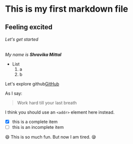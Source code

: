 # This is my first markdown file
## Feeling excited
###### Let's get started

_My name is **Shravika Mittal**_

* List
  1. a
  2. b

Let's explore github[GitHub](http://github.com)

As I say:

> Work hard till your last breath

I think you should use an
`<addr>` element here instead.

- [x] this is a complete item
- [ ] this is an incomplete item

:smile: This is so much fun. But now I am tired. :sleepy: